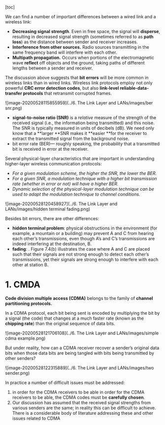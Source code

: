 [toc]

We can find a number of important differences between a wired link and a wireless link:  

- **Decreasing signal strength**. Even in free space, the signal will **disperse**, resulting in decreased signal strength (sometimes referred to as **path loss**) as the distance between sender and receiver increases.  
- **Interference from other sources.** Radio sources transmitting in the same frequency
  band will interfere with each other.
- **Multipath propagation.** Occurs when portions of the electromagnetic wave **reflect** off objects and the ground, taking paths of different lengths between a sender and receiver.   

The discussion above suggests that **bit errors** will be more common in wireless links than in wired links. Wireless link protocols employ not only powerful **CRC error detection codes**, but also **link-level reliable-data-transfer protocols** that retransmit corrupted frames.

![image-20200528115855959](../6. The Link Layer and LANs/images/ber snr.png)

- **signal-to-noise ratio (SNR)** is a *relative* measure of the strength of the received signal (i.e., the information being transmitted) and this noise. The SNR is typically measured in units of decibels (dB). We need only know that a **larger **SNR makes it **easier **for the receiver to extract the transmitted signal from the background noise.
- bit error rate (BER)— roughly speaking, the probability that a transmitted bit is received in error at the receiver.

Several physical-layer characteristics that are important in understanding higher-layer wireless communication protocols:

- *For a given modulation scheme, the higher the SNR, the lower the BER.* 
- *For a given SNR, a modulation technique with a higher bit transmission rate
  (whether in error or not) will have a higher BER.*
- *Dynamic selection of the physical-layer modulation technique can be used to
  adapt the modulation technique to channel conditions.*

![image-20200528120458927](../6. The Link Layer and LANs/images/hidden terminal fading.png)

Besides bit errors, there are other differences:

- **hidden terminal problem**: physical obstructions in the environment (for example, a mountain or a building) may prevent A and C from hearing each other’s transmissions, even though A’s and C’s transmissions are indeed interfering at the destination, B.
- **fading**: . Figure 7.4(b) illustrates the case where A and C are placed such that their signals are not strong enough to detect each other’s transmissions, yet their signals are strong enough to interfere with each other at station B.

# 1. CMDA

**Code division multiple access (CDMA)** belongs to the family of **channel partitioning protocols.**

In a CDMA protocol, each bit being sent is encoded by multiplying the bit by a signal (the code) that changes at a much faster rate (known as the **chipping rate**) than the original sequence of data bits.  

![image-20200528121706108](../6. The Link Layer and LANs/images/simple cdma example.png)

But under reality, how can a CDMA receiver recover a sender’s original data bits when those data bits are being tangled with bits being transmitted by other senders?  

![image-20200528122315889](../6. The Link Layer and LANs/images/two sender.png)

In practice a number of difficult issues must be addressed:

1. in order for the CDMA receivers to be able in order for the CDMA receivers to be able, the CDMA codes must be **carefully chosen**.
2. Our discussion has assumed that the received signal strengths from various senders are the same; in reality this can be difficult to achieve. There is a considerable body of literature addressing these and other issues related to CDMA  